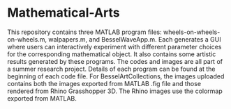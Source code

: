 # Mathematical-Arts
This repository contains three MATLAB program files: wheels-on-wheels-on-wheels.m, walpapers.m, and BesselWaveApp.m. Each generates a GUI where users can interactively experiment with different parameter choices for the corresponding mathematical object. It also contains some artistic results generated by these programs. The codes and images are all part of a summer research project. Details of each program can be found at the beginning of each code file. 
For BesselArtCollections, the images uploaded contains both the images exported from MATLAB .fig file and those rendered from Rhino Grasshopper 3D. The Rhino images use the colormap exported from MATLAB. 

